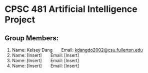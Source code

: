 # CPSC 481 Artificial Intelligence Project

## Group Members:
1. Name: Kelsey Dang&emsp;&emsp;Email: kdangdo2002@csu.fullerton.edu
2. Name: [Insert]&emsp;&emsp;Email: [Insert]
3. Name: [Insert]&emsp;&emsp;Email: [Insert]
4. Name: [Insert]&emsp;&emsp;Email: [Insert]

